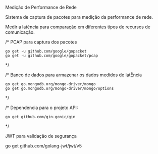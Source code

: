Medição de Performance de Rede

Sistema de captura de pacotes para medição da performance de rede.

Medir a latência para comparação em diferentes tipos de recursos de comunicação.

/*
PCAP para captura dos pacotes

	go get -u github.com/google/gopacket
	go get -u github.com/google/gopacket/pcap



*/

/*
Banco de dados para armazenar os dados medidos de latÊncia

    go get go.mongodb.org/mongo-driver/mongo
    go get go.mongodb.org/mongo-driver/mongo/options


*/


/*
Dependencia para o projeto API:

    go get github.com/gin-gonic/gin
*/

JWT para validação de segurança

go get github.com/golang-jwt/jwt/v5

